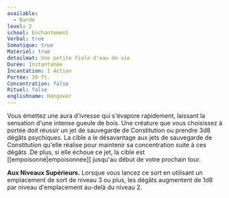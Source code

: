 ```yaml
---
available:
  - Barde
level: 2
school: Enchantement
Verbal: true
Somatique: true
Matériel: true
detailmat: Une petite fiole d'eau de vie
Durée: Instantanée
Incantation: 1 Action
Portée: 30 ft.
Concentration: false
Rituel: false
englishname: Hangover
---
```

Vous émettez une aura d'ivresse qui s'évapore rapidement, laissant la sensation d'une intense gueule de bois. Une créature que vous choisissez à portée doit réussir un jet de sauvegarde de Constitution ou prendre 3d8 dégâts psychiques. La cible a le désavantage aux jets de sauvegarde de Constitution qu'elle réalise pour maintenir sa concentration suite à ces dégâts .De plus, si elle échoue ce jet, la cible est [[empoisonné|empoisonnée]] jusqu'au début de votre prochain tour.

__Aux Niveaux Supérieurs.__ Lorsque vous lancez ce sort en utilisant un emplacement de sort de niveau 3 ou plus, les dégâts augmentent de 1d8 par niveau d'emplacement au-delà du niveau 2.

